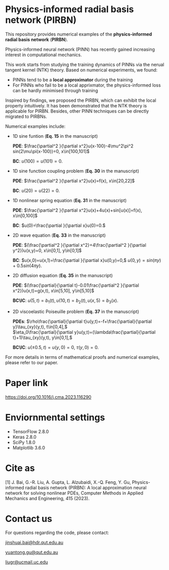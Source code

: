 # Physics-informed radial basis network (PIRBN)
This repository provides numerical examples of the **physics-informed radial basis network** (**PIRBN**). 

Physics-informed neural network (PINN) has recently gained increasing interest in computational  mechanics.

This work starts from studying the training dynamics of PINNs via the nerual tangent kernel (NTK) theory. Based on numerical experiments, we found:
 - PINNs tend to be a **local approximator** during the training
 - For PINNs who fail to be a local apprixmator, the physics-informed loss can be hardly minimised through training

Inspired by findings, we proposed the PIRBN, which can exhibit the local property intuitively. It has been demonstrated that the NTK theory is applicable for PIRBN. Besides, other PINN techniques can be directly migrated to PIRBNs.

Numerical examples include:
 - 1D sine funtion (**Eq. 15** in the manuscript)
 
      **PDE**: $\frac{\partial^2 }{\partial x^2}u(x-100)-4\mu^2\pi^2 sin(2\mu\pi(x-100))=0, x\in[100,101]$
      
      **BC**:  $u(100)=u(101)=0.$
      
 - 1D sine function coupling problem (**Eq. 30** in the manuscript)
  
      **PDE**: $\frac{\partial^2 }{\partial x^2}u(x)=f(x), x\in[20,22]$
      
      **BC**:  $u(20)=u(22)=0.$
 
 - 1D nonlinear spring equation (**Eq. 31** in the manuscript)
  
      **PDE**: $\frac{\partial^2 }{\partial x^2}u(x)+4u(x)+sin[u(x)]=f(x), x\in[0,100]$
      
      **BC**:  $u(0)=\frac{\partial }{\partial x}u(0)=0.$
 
 - 2D wave equation (**Eq. 33** in the manuscript)
 
      **PDE**: $(\frac{\partial^2 }{\partial x^2}+4\frac{\partial^2 }{\partial y^2})u(x,y)=0, x\in[0,1], y\in[0,1]$
      
      **BC**:  $u(x,0)=u(x,1)=\frac{\partial }{\partial x}u(0,y)=0,$
               $u(0,y)=sin(\pi y)+0.5sin(4\pi y).$
      
 - 2D diffusion equation (**Eq. 35** in the manuscript)
 
      **PDE**: $(\frac{\partial}{\partial t}-0.01\frac{\partial^2 }{\partial x^2})u(x,t)=g(x,t), x\in[5,10], y\in[5,10]$
      
      **BC\IC**:  $u(5,t)=b_1(t),u(10,t)=b_2(t),u(x,5)=b_3(x).$

 - 2D viscoelastic Poiseuille problem (**Eq. 37** in the manuscript)
 
      **PDEs**: $\rho\frac{\partial}{\partial t}u(y,t)=-f+\frac{\partial}{\partial y}\tau_{xy}(y,t), t\in[0,4],$  
                $\eta_0\frac{\partial}{\partial y}u(y,t)=(\lambda\frac{\partial}{\partial t}+1)\tau_{xy}(y,t), y\in[0,1],$
      
      **BC\IC**:  $u(\pm0.5,t)=u(y,0)=0,$
                $\tau(y,0)=0.$
               
For more details in terms of mathematical proofs and numerical examples, please refer to our paper.

# Paper link
https://doi.org/10.1016/j.cma.2023.116290  

# Enviornmental settings
 - TensorFlow  2.8.0 
 - Keras       2.8.0
 - SciPy       1.8.0
 - Matplotlib  3.6.0

# Cite as
[1] J. Bai, G.-R. Liu, A. Gupta, L. Alzubaidi, X.-Q. Feng, Y. Gu, Physics-informed radial basis network (PIRBN): A local approximation neural network for solving nonlinear PDEs, Computer Methods in Applied Mechanics and Engineering, 415 (2023). 

# Contact us
For questions regarding the code, please contact:

jinshuai.bai@hdr.qut.edu.au

yuantong.gu@qut.edu.au

liugr@ucmail.uc.edu
